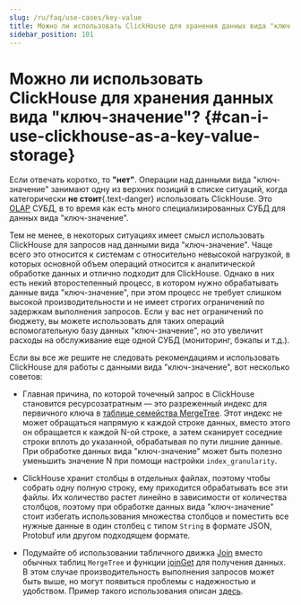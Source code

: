 ```yaml
---
slug: /ru/faq/use-cases/key-value
title: Можно ли использовать ClickHouse для хранения данных вида "ключ-значение"?
sidebar_position: 101
---
```


# Можно ли использовать ClickHouse для хранения данных вида "ключ-значение"? {#can-i-use-clickhouse-as-a-key-value-storage}

Если отвечать коротко, то **"нет"**. Операции над данными вида "ключ-значение" занимают одну из верхних позиций в списке ситуаций, когда категорически **не стоит**{.text-danger} использовать ClickHouse. Это [OLAP](../../faq/general/olap.md) СУБД, в то время как есть много специализированных СУБД для данных вида "ключ-значение".

Тем не менее, в некоторых ситуациях имеет смысл использовать ClickHouse для запросов над данными вида "ключ-значение". Чаще всего это относится к системам с относительно невысокой нагрузкой, в которых основной объем операций относится к аналитической обработке данных и отлично подходит для ClickHouse. Однако в них есть некий второстепенный процесс, в котором нужно обрабатывать данные вида "ключ-значение", при этом процесс не требует слишком высокой производительности и не имеет строгих ограничений по задержкам выполнения запросов. Если у вас нет ограничений по бюджету, вы можете использовать для таких операций вспомогательную базу данных "ключ-значение", но это увеличит расходы на обслуживание еще одной СУБД (мониторинг, бэкапы и т.д.).

Если вы все же решите не следовать рекомендациям и использовать ClickHouse для работы с данными вида "ключ-значение", вот несколько советов:

-   Главная причина, по которой точечный запрос в ClickHouse становится ресурсозатратным — это разреженный индекс для первичного ключа в [таблице семейства MergeTree](../../engines/table-engines/mergetree-family/mergetree.md). Этот индекс не может обращаться напрямую к каждой строке данных, вместо этого он обращается к каждой N-ой строке, а затем сканирует соседние строки вплоть до указанной, обрабатывая по пути лишние данные. При обработке данных вида "ключ-значение" может быть полезно уменьшить значение N при помощи настройки `index_granularity`.

-   ClickHouse хранит столбцы в отдельных файлах, поэтому чтобы собрать одну полную строку, ему приходится обрабатывать все эти файлы. Их количество растет линейно в зависимости от количества столбцов, поэтому при обработке данных вида "ключ-значение" стоит избегать использования множества столбцов и поместить все нужные данные в один столбец с типом `String` в формате JSON, Protobuf или другом подходящем формате.

-   Подумайте об использовании табличного движка [Join](../../engines/table-engines/special/join.md) вместо обычных таблиц `MergeTree` и функции [joinGet](../../sql-reference/functions/other-functions.md#joinget) для получения данных. В этом случае производительность выполнения запросов может быть выше, но могут появиться проблемы с надежностью и удобством. Пример такого использования описан [здесь](https://github.com/ClickHouse/ClickHouse/blob/master/tests/queries/0_stateless/00800_versatile_storage_join.sql#L49-L51).
